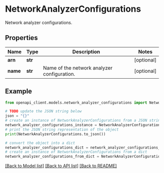 # NetworkAnalyzerConfigurations

Network analyzer configurations.

## Properties

Name | Type | Description | Notes
------------ | ------------- | ------------- | -------------
**arn** | **str** |  | [optional] 
**name** | **str** | Name of the network analyzer configuration. | [optional] 

## Example

```python
from openapi_client.models.network_analyzer_configurations import NetworkAnalyzerConfigurations

# TODO update the JSON string below
json = "{}"
# create an instance of NetworkAnalyzerConfigurations from a JSON string
network_analyzer_configurations_instance = NetworkAnalyzerConfigurations.from_json(json)
# print the JSON string representation of the object
print(NetworkAnalyzerConfigurations.to_json())

# convert the object into a dict
network_analyzer_configurations_dict = network_analyzer_configurations_instance.to_dict()
# create an instance of NetworkAnalyzerConfigurations from a dict
network_analyzer_configurations_from_dict = NetworkAnalyzerConfigurations.from_dict(network_analyzer_configurations_dict)
```
[[Back to Model list]](../README.md#documentation-for-models) [[Back to API list]](../README.md#documentation-for-api-endpoints) [[Back to README]](../README.md)


